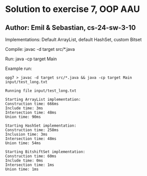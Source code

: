 # Solution to exercise 7, OOP AAU
## Author: Emil & Sebastian, cs-24-sw-3-10

Implementations: Default ArrayList, default HashSet, custom Bitset

Compile: javac -d target src/*.java

Run: java -cp target Main

Example run:

```
opg7 > javac -d target src/*.java && java -cp target Main input/test_long.txt

Running file input/test_long.txt

Starting ArrayList implementation:
Construction time: 666ms
Include time: 3ms
Intersection time: 48ms
Union time: 90ms

Starting HashSet implementation:
Construction time: 258ms
Inclusion time: 3ms
Intersection time: 48ms
Union time: 54ms

Starting BitshiftSet implementation:
Construction time: 60ms
Include time: 0ms
Intersection time: 1ms
Union time: 1ms
```

